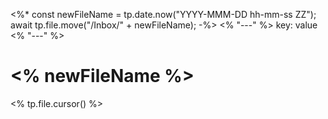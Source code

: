 <%*
const newFileName = tp.date.now("YYYY-MMM-DD hh-mm-ss ZZ");
await tp.file.move("/Inbox/" + newFileName);
-%>
<% "---" %>
key: value
<% "---" %>

# <% newFileName %>

<% tp.file.cursor() %>
